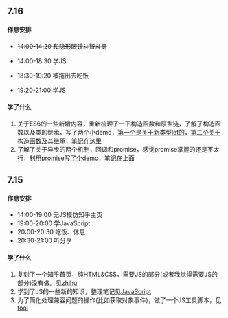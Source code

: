 ## 7.16

#### 作息安排

* ~~14:00-14:20  和隐形眼镜斗智斗勇~~

* 14:00-18:30 学JS
* 18:30-19:20 被拖出去吃饭
* 19:20-21:00  学JS

#### 学了什么

1. 关于ES6的一些新增内容，重新梳理了一下构造函数和原型链，了解了构造函数以及类的继承，写了两个小demo，[第一个是关于新类型let的](./Tasks/JavaScript/demo01.html)，[第二个关于构造函数及其继承](./Tasks/JavaScript/demo02.html)，[笔记在这里](./Notes/JavaScript.md)
2. 了解了关于异步的两个机制，回调和promise，感觉promise掌握的还是不太行，[利用promise写了个demo](./Tasks/JavaScript/demo03.html)，笔记在上面

## 7.15

#### 作息安排

* 14:00-19:00 无JS模仿知乎主页
* 19:00-20:00 学JavaScript
* 20:00-20:30 吃饭、休息
* 20:30-21:00 听分享

#### 学了什么

1. 复刻了一个知乎首页，纯HTML&CSS，需要JS的部分(或者我觉得需要JS的部分)没有做。见[zhihu](./Tasks/HTML&CSS/zhihu)
2. 学到了JS的一些新的知识，整理笔记见[JavaScript](./Notes/JavaScript.md)
3. 为了简化处理兼容问题的操作(比如获取对象事件)，做了一个JS工具脚本，见[tool](./Tasks/JavaScript/tool.js)

